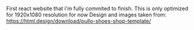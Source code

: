 First react website that i'm fully commited to finish.
This is only optimized for 1920x1080 resolution for now
Design and images taken from: https://html.design/download/pullo-shoes-shop-template/
